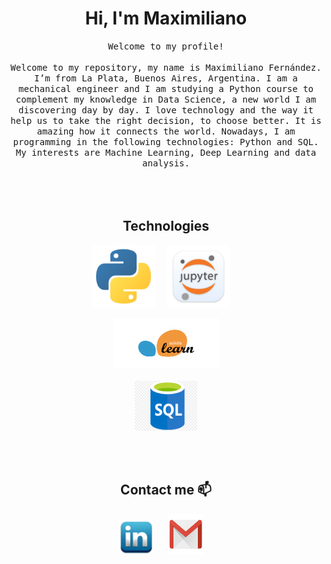 <h1 align="center"> Hi, I'm Maximiliano</h1>

<p align="center">
  <samp>
Welcome to my profile!<br/>
<br/>
Welcome to my repository, my name is Maximiliano Fernández. I’m from La Plata, Buenos Aires, Argentina. 
I am a mechanical engineer and I am studying a Python course to complement my knowledge in Data Science, a new world I am discovering day by day. 
I love technology and the way it help us to take the right decision, to choose better. It is amazing how it connects the world.
Nowadays, I am programming in the following technologies: Python and SQL. My interests are Machine Learning, Deep Learning and data analysis.
  </samp><br><br>
<br><br>
  
  <h2 align="center">Technologies</h2>
<p align="center">
   <img src="img/python.png" width="100" height="100" /> &nbsp; &nbsp;
   <img src="img/jupyter.png" width="100" height="100" /> &nbsp; &nbsp;
   <div align="center"><img src="img/scikit.png" width="170" height="80" /></div> &nbsp; &nbsp;
   <div align="center"><img src="img/sql.png" width="100" height="80" /></div> &nbsp; &nbsp;
</p>
<br/>

<h2 align="center"> Contact me 📫 </h2>
<p align="center">
  <a target="_blank"href="https://www.linkedin.com/in/smfernandezg/"><img src="img/linkedin.png" width="55" height="55" /></a>&nbsp; &nbsp; &nbsp; 
  <a target="_blank"href="mailto:sm.fernandezgarcia@gmail.com"><img src="img/gmail.png" width="55" height="65" /></a>&nbsp;&nbsp;&nbsp;&nbsp;

</p>
